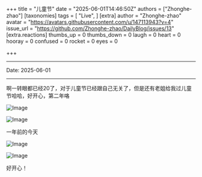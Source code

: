 
+++
title = "儿童节"
date = "2025-06-01T14:46:50Z"
authors = ["Zhonghe-zhao"]
[taxonomies]
tags = [ "Live", ]
[extra]
author = "Zhonghe-zhao"
avatar = "https://avatars.githubusercontent.com/u/147113943?v=4"
issue_url = "https://github.com/Zhonghe-zhao/DailyBlog/issues/13"
[extra.reactions]
thumbs_up = 0
thumbs_down = 0
laugh = 0
heart = 0
hooray = 0
confused = 0
rocket = 0
eyes = 0

+++

---

Date: 2025-06-01

---

啊一转眼都已经20了，对于儿童节已经跟自己无关了，但是还有老姐给我过儿童节哈哈，好开心，第二年咯

![Image](https://github.com/user-attachments/assets/8746b372-e565-4bfb-81a8-1552955c2d0d)

![Image](https://github.com/user-attachments/assets/2674e8dc-b48f-47a0-8719-cdf1d3e24547)

一年前的今天

![Image](https://github.com/user-attachments/assets/2efff1aa-106e-4022-86bd-058b38b02137)

![Image](https://github.com/user-attachments/assets/71c458c3-574c-46f5-b1d2-72f89d1968af)

好开心！





